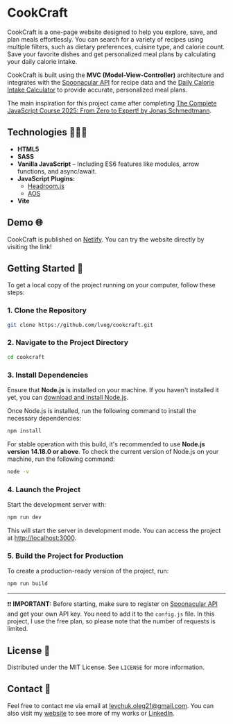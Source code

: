 # CookCraft

CookCraft is a one-page website designed to help you explore, save, and plan meals effortlessly. You can search for a variety of recipes using multiple filters, such as dietary preferences, cuisine type, and calorie count. Save your favorite dishes and get personalized meal plans by calculating your daily calorie intake.

CookCraft is built using the **MVC (Model-View-Controller)** architecture and integrates with the [Spoonacular API](https://spoonacular.com/food-api) for recipe data and the [Daily Calorie Intake Calculator](https://www.calories.info/calorie-intake-calculator) to provide accurate, personalized meal plans.

The main inspiration for this project came after completing [The Complete JavaScript Course 2025: From Zero to Expert! by Jonas Schmedtmann](https://www.udemy.com/course/the-complete-javascript-course/).

## Technologies 👨🏻‍💻

- **HTML5**
- **SASS**
- **Vanilla JavaScript** – Including ES6 features like modules, arrow functions, and async/await.
- **JavaScript Plugins:**
  - [Headroom.js](https://wicky.nillia.ms/headroom.js/)
  - [AOS](https://michalsnik.github.io/aos/)
- **Vite**

## Demo 🌐

CookCraft is published on [Netlify](https://cookcraft-recipe.netlify.app/). You can try the website directly by visiting the link!

## Getting Started 🚀

To get a local copy of the project running on your computer, follow these steps:

### 1. Clone the Repository

```bash
git clone https://github.com/lvog/cookcraft.git
```

### 2. Navigate to the Project Directory

```bash
cd cookcraft
```

### 3. Install Dependencies
Ensure that **Node.js** is installed on your machine. If you haven't installed it yet, you can [download and install Node.js](https://nodejs.org/).

Once Node.js is installed, run the following command to install the necessary dependencies:

```bash
npm install
```

For stable operation with this build, it's recommended to use **Node.js version 14.18.0 or above**.
To check the current version of Node.js on your machine, run the following command:

```bash
node -v
```

### 4. Launch the Project

Start the development server with:

```bash
npm run dev
```

This will start the server in development mode. You can access the project at [http://localhost:3000](http://localhost:3000).

### 5. Build the Project for Production

To create a production-ready version of the project, run:

```bash
npm run build
``` 

----------

❗❗ **IMPORTANT:** Before starting, make sure to register on [Spoonacular API](https://spoonacular.com/food-api) and get your own API key. You need to add it to the ``config.js`` file. In this project, I use the free plan, so please note that the number of requests is limited.

## License 📄
Distributed under the MIT License. See  `LICENSE`  for more information.

## Contact 📱

Feel free to contact me via email at levchuk.oleg21@gmail.com.
You can also visit my [website](https://lvog.github.io/) to see more of my works or [LinkedIn](https://www.linkedin.com/in/oleg-levchuk-2098b2b7/).
